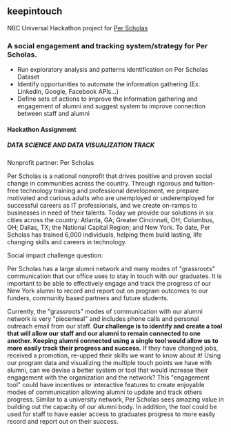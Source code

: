 ## keepintouch
NBC Universal Hackathon project for [Per Scholas](https://perscholas.org/)

### A social engagement and tracking system/strategy for Per Scholas.
* Run exploratory analysis and patterns identification on Per Scholas Dataset
* Identify opportunities to automate the information gathering (Ex. Linkedin, Google, Facebook APIs...)
* Define sets of actions to improve the information gathering and engagement of alumni and suggest system to improve connection between staff and alumni

#### Hackathon Assignment

##### DATA SCIENCE AND DATA VISUALIZATION TRACK

Nonprofit partner:  Per Scholas

Per Scholas is a national nonprofit that drives positive and proven social change in communities across the country. Through rigorous and tuition-free technology training and professional development, we prepare motivated and curious adults who are unemployed or underemployed for successful careers as IT professionals, and we create on-ramps to businesses in need of their talents. Today we provide our solutions in six cities across the country: Atlanta, GA; Greater Cincinnati, OH; Columbus, OH; Dallas, TX; the National Capital Region; and New York. To date, Per Scholas has trained 6,000 individuals, helping them build lasting, life changing skills and careers in technology.

Social impact challenge question:

Per Scholas has a large alumni network and many modes of "grassroots" communication that our office uses to stay in touch with our graduates. It is important to be able to effectively engage and track the progress of our New York alumni to record and report out on program outcomes to our funders, community based partners and future students.

Currently, the "grassroots" modes of communication with our alumni network is very "piecemeal" and includes phone calls and personal outreach email from our staff.  **Our challenge is to identify and create a tool that will allow our staff and our alumni to remain connected to one another. Keeping alumni connected using a single tool would allow us to more easily track their progress and success.** If they have changed jobs, received a promotion, re-upped their skills we want to know about it! Using our program data and visualizing the multiple touch points we have with alumni, can we devise a better system or tool that would increase their engagement with the organization and the network? This "engagement tool" could have incentives or interactive features to create enjoyable modes of communication allowing alumni to update and track others progress. Similar to a university network, Per Scholas sees amazing value in building out the capacity of our alumni body. In addition, the tool could be used for staff to have easier access to graduates progress to more easily record and report out on their success. 